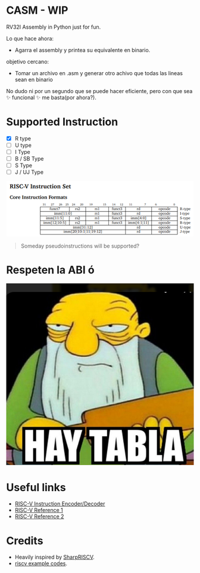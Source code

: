 
# CASM - WIP

RV32I Assembly in Python just for fun. 

Lo que hace ahora:
- Agarra el assembly y printea su equivalente en binario.

objetivo cercano:
- Tomar un archivo en .asm y generar otro achivo que todas las lineas sean en binario



No dudo ni por un segundo que se puede hacer eficiente,
pero con que sea :sparkles: funcional :sparkles: me basta(por ahora?).

# Supported Instruction

- [x] R type
- [ ] U type
- [ ] I Type
- [ ] B / SB Type
- [ ] S Type
- [ ] J / UJ Type

![alt text](image.png)

> Someday pseudoinstructions will be supported?

# Respeten la ABI  ó

![alt text](image-1.png)


# Useful links

- [RISC-V Instruction Encoder/Decoder](https://luplab.gitlab.io/rvcodecjs/#q=lui&abi=false&isa=AUTO)
- [RISC-V Reference 1](https://www.cs.sfu.ca/~ashriram/Courses/CS295/assets/notebooks/RISCV/RISCV_CARD.pdf)
- [RISC-V Reference 2](https://www.rose-hulman.edu/class/csse/csse232/pdf/RISCV_Green_Card.pdf)

# Credits

- Heavily inspired by [SharpRISCV](https://github.com/rizwan3d/SharpRISCV).
- [riscv example codes](https://marz.utk.edu/my-courses/cosc230/book/example-risc-v-assembly-programs/).
